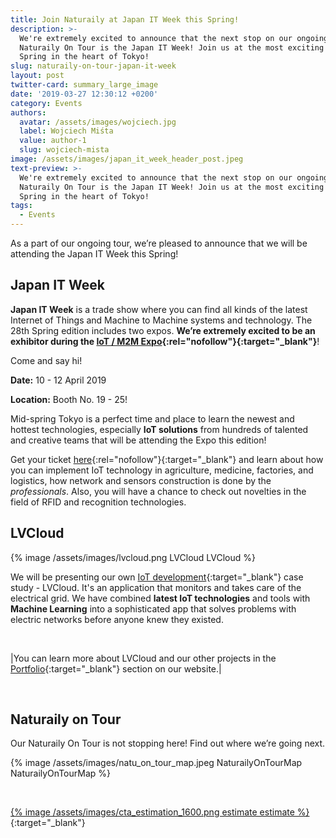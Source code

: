 ```yaml
---
title: Join Naturaily at Japan IT Week this Spring!
description: >-
  We're extremely excited to announce that the next stop on our ongoing
  Naturaily On Tour is the Japan IT Week! Join us at the most exciting Expo this
  Spring in the heart of Tokyo!
slug: naturaily-on-tour-japan-it-week
layout: post
twitter-card: summary_large_image
date: '2019-03-27 12:30:12 +0200'
category: Events
authors:
  avatar: /assets/images/wojciech.jpg
  label: Wojciech Miśta
  value: author-1
  slug: wojciech-mista
image: /assets/images/japan_it_week_header_post.jpeg
text-preview: >-
  We're extremely excited to announce that the next stop on our ongoing
  Naturaily On Tour is the Japan IT Week! Join us at the most exciting Expo this
  Spring in the heart of Tokyo!
tags:
  - Events
---
```

As a part of our ongoing tour, we’re pleased to announce that we will be attending the Japan IT Week this Spring!


## Japan IT Week

**Japan IT Week** is a trade show where you can find all kinds of the latest Internet of Things and Machine to Machine systems and technology. The 28th Spring edition includes two expos. **We’re extremely excited to be an exhibitor during the [IoT / M2M Expo](https://www.japan-it-spring.jp/en-gb/about/iot.html){:rel="nofollow"}{:target="_blank"}**!

Come and say hi!

**Date:** 10 - 12 April 2019

**Location:** Booth No. 19 - 25!

Mid-spring Tokyo is a perfect time and place to learn the newest and hottest technologies, especially **IoT solutions** from hundreds of talented and creative teams that will be attending the Expo this edition!

Get your ticket [here](https://contact.reedexpo.co.jp/expo/DDES/?lg=en&tp=inv&ec=DDES){:rel="nofollow"}{:target="_blank"} and learn about how you can implement IoT technology in agriculture, medicine, factories, and logistics, how network and sensors construction is done by the *professionals*. Also, you will have a chance to check out novelties in the field of RFID and recognition technologies.

## LVCloud

{% image /assets/images/lvcloud.png LVCloud LVCloud %}

We will be presenting our own [IoT development](https://naturaily.com/portfolio/lvcloud){:target="_blank"} case study - LVCloud. It's an application that monitors and takes care of the electrical grid. We have combined **latest IoT technologies** and tools with **Machine Learning** into a sophisticated app that solves problems with electric networks before anyone knew they existed.

<br>

|You can learn more about LVCloud and our other projects in the [Portfolio](https://naturaily.com/portfolio){:target="_blank"} section on our website.|

<br>

## Naturaily on Tour

Our Naturaily On Tour is not stopping here! Find out where we’re going next.

{% image /assets/images/natu_on_tour_map.jpeg NaturailyOnTourMap NaturailyOnTourMap %}

<br>

[{% image /assets/images/cta_estimation_1600.png estimate estimate %}](https://naturaily.com/get-an-estimate){:target="_blank"}
